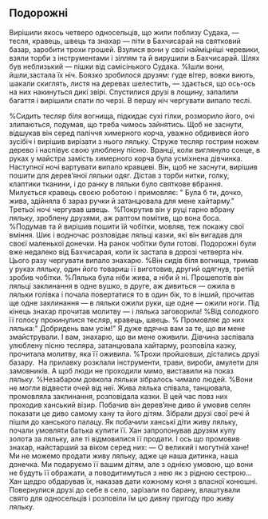 ## Подорожні

Вирішили якось четверо односельців, що жили поблизу Судака, — тесля, кравець, швець та знахар — піти в Бахчисарай на святковий базар, заробити трохи грошей.
Взулися вони у свої найміцніші черевики, взяли торби з інструментами і зіллям та й вирушили в Бахчисарай.
Шлях був неблизький — пішки від самісінького Судака.
%Ішли вони, йшли,застала їх ніч.
Боязко зробилося друзям: гуде вітер, вовки виють, шакали скиглять, листя на деревах шелестить, — здається, що ось-ось на них накинуться дикі звірі.
Спустилися друзі в лощину, запалили багаття і вирішили спати по черзі.
В першу ніч чергувати випало теслі.

%Сидить тесляр біля вогнища, підкидає сухі гілки, розморило його, очі злипаються, подумав, що треба чимось зайнятись.
Щоб не заснути, відшукав він серед паліччя химерного корча, уважно обдивився його зусібіч і вирішив вирізати з нього ляльку.
Струже тесляр гострим ножем дерево і наспівує свою улюблену пісню.
Вранці, коли виглянуло сонце, в руках у майстра замість химерного корча була усміхнена дівчинка.
Наступної ночі вартувати випало кравцеві.
Він, щоб не заснути, вирішив пошити для дерев’яної ляльки одяг.
Дістав з торби нитки, голку, клаптики тканини, і до ранку в ляльки було святкове вбрання.
Милується кравець своєю роботою і примовляє: " Була б ти, дочко, жива, здійняла б зараз ручки й затанцювала для мене хайтарму."
Третьої ночі чергував швець.
 %Покрутив він у руці гарно вбрану ляльку, зроблену друзями, аж раптом помітив, що вона боса.
%Подумав та й вирішив пошити їй чобітки, мовляв, теж покажу свої вміння.
Шиє і водночас розповідає ляльці казки, які він вигадав для своєї маленької донечки.
На ранок чобітки були готові.
Подорожні були вже недалеко від Бахчисарая, коли їх застала в дорозі четверта ніч.
Цього разу чергувати випало знахарю.
%Він сидів біля вогнища, тримав у руках ляльку, один його товариш її виготовив, другий одягнув, третій зробив чобітки.
%Лялька була ніби жива, а ніби й ні.
Прошепотів він ляльці заклинання в одне вушко, в друге, аж дивиться — ожила в ляльки голівка і почала повертатися то в один бік, то в інший, прочитав ще одне заклинання — в ляльки ожили руки, ще одне — ожили ноги.
Під кінець знахар прочитав молитву — і лялька заговорила!
%Від солодкого її голосу прокинулися тесляр, кравець, швець.
% Промовляє до них лялька:" Добридень вам усім!"
Я дуже вдячна вам за те, що ви мене змайстрували.
І вам, знахарю, що ви мене оживили.
Дівчина заспівала улюблену пісню тесляра, затанцювала хайтарму, розповіла казку, прочитала молитву, яка її оживила.
%Трохи пройшовши, дістались друзі базару.
 На прилавку розклали інструменти, трави, вироби, амулети для замовників.
А щоб люди не проходили мимо, виставили на показ ляльку.
%Незабаром довкола ляльки зібралось чимало людей.
%Вони не могли відвести очей від неї.
Жива лялька співала, танцювала, промовляла заклинання, розповідала казки.
В цей час повз них проходив ханський візир.
Побачив він дерев’яне диво й умовив селян показати це диво самому хану та його дітям.
Зібрали друзі свої речі й пішли до ханського палацу.
Як побачили ханські діти живу ляльку, почали умовляти батька купити її.
Хан запропонував друзям купу золота за ляльку, але ті відмовилися її продати.
І ось що промовив знахар, найстарший за віком серед них:
— О великий і могутній хане!
Ми не можемо продати живу ляльку, адже це наша дитинка, наша донечка.
Ми подаруємо її вашим дітям, але з однією умовою, що вони не будуть її ображати, а поводитимуться з нею як з рідною сестрою...
Хан щедро обдарував їх, наказав дати кожному коня з власної конюшні.
Повернулися друзі до себе в село, зарізали по барану, влаштували свято для односельців і розповіли їм цю дивну пригоду про живу ляльку.

